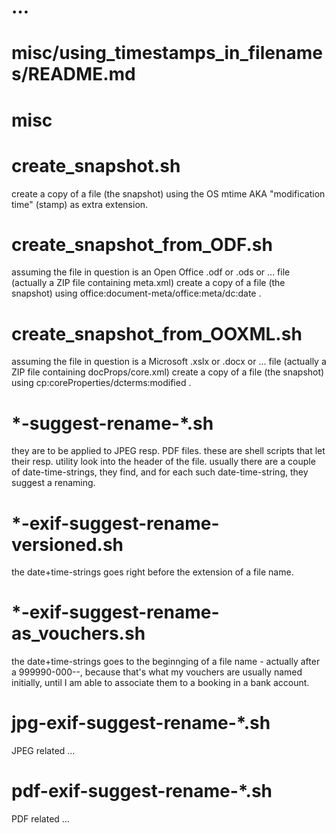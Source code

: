 # …

# misc/using_timestamps_in_filenames/README.md

misc
====

create_snapshot.sh
==================
create a copy of a file (the snapshot)
using the OS mtime AKA "modification time" (stamp) as extra extension.

create_snapshot_from_ODF.sh
===========================
assuming the file in question is an Open Office .odf or .ods or ... file
(actually a ZIP file containing meta.xml)
create a copy of a file (the snapshot)
using office:document-meta/office:meta/dc:date .

create_snapshot_from_OOXML.sh
=============================
assuming the file in question is a Microsoft .xslx or .docx or ... file
(actually a ZIP file containing docProps/core.xml)
create a copy of a file (the snapshot)
using cp:coreProperties/dcterms:modified .

\*-suggest-rename-*.sh
=====================
they are to be applied to JPEG resp. PDF files.
these are shell scripts that let their resp. utility look into the header of the file.
usually there are a couple of date-time-strings, they find,
and for each such date-time-string, they suggest a renaming.

\*-exif-suggest-rename-versioned.sh
============================
the date+time-strings goes right before the extension of a file name.

\*-exif-suggest-rename-as_vouchers.sh
============================
the date+time-strings goes to the beginnging of a file name - actually after a 999990-000--,
because that's what my vouchers are usually named initially,
until I am able to associate them to a booking in a bank account.

jpg-exif-suggest-rename-*.sh
============================
JPEG related …

pdf-exif-suggest-rename-*.sh
============================
PDF related …
